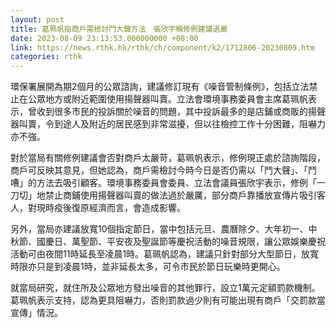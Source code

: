 ```yaml
---
layout: post
title: 葛珮帆指商戶需檢討鬥大聲方法　張欣宇稱修例建議過嚴
date: 2023-08-09 23:13:53.000000000 +08:00
link: https://news.rthk.hk/rthk/ch/component/k2/1712806-20230809.htm
categories: rthk
---
```


環保署展開為期2個月的公眾諮詢，建議修訂現有《噪音管制條例》，包括立法禁止在公眾地方或附近範圍使用揚聲器叫賣。立法會環境事務委員會主席葛珮帆表示，曾收到很多市民的投訴關於噪音的問題，其中投訴最多的是店鋪或商販的揚聲器叫賣，令到途人及附近的居民感到非常滋擾，但以往檢控工作十分困難，阻嚇力亦不強。

對於當局有關修例建議會否對商戶太嚴苛，葛珮帆表示，修例現正處於諮詢階段，商戶可反映其意見，但她認為，商戶需檢討今時今日是否仍需以「鬥大聲」、「鬥嘈」的方法去吸引顧客。環境事務委員會委員、立法會議員張欣宇表示，修例「一刀切」地禁止商鋪使用揚聲器叫賣的做法過於嚴厲，部分商戶靠播放宣傳片吸引客人，對現時疫後復原經濟而言，會造成影響。

另外，當局亦建議放寬10個指定節日，當中包括元旦、農曆除夕、大年初一、中秋節、國慶日、萬聖節、平安夜及聖誕節等慶祝活動的噪音規限，讓公眾娛樂慶祝活動可由夜間11時延長至凌晨1時。葛珮帆認為，建議只針對部分大型節日，放寬時限亦只是到凌晨1時，並非延長太多，可令市民於節日玩樂時更開心。

就當局研究，就住所及公眾地方發出噪音的其他罪行，設立1萬元定額罰款機制。葛珮帆表示支持，認為更具阻嚇力，否則罰款過少則有可能出現有商戶「交罰款當宣傳」情況。
